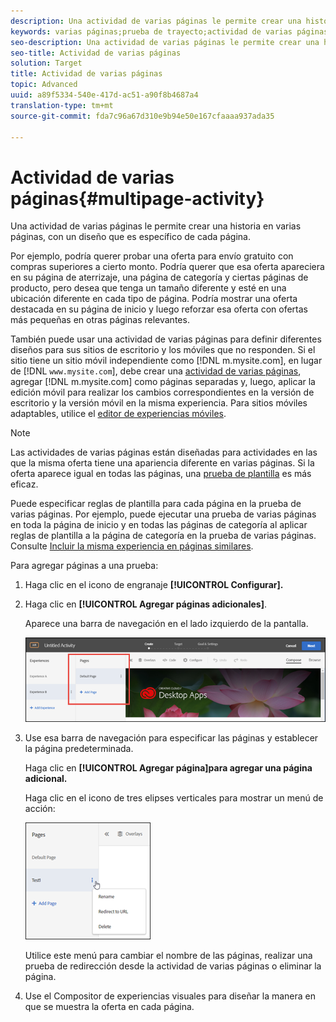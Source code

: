 ```yaml
---
description: Una actividad de varias páginas le permite crear una historia en varias páginas, con un diseño que es específico de cada página.
keywords: varias páginas;prueba de trayecto;actividad de varias páginas
seo-description: Una actividad de varias páginas le permite crear una historia en varias páginas, con un diseño que es específico de cada página.
seo-title: Actividad de varias páginas
solution: Target
title: Actividad de varias páginas
topic: Advanced
uuid: a89f5334-540e-417d-ac51-a90f8b4687a4
translation-type: tm+mt
source-git-commit: fda7c96a67d310e9b94e50e167cfaaaa937ada35

---
```



# Actividad de varias páginas{#multipage-activity}

Una actividad de varias páginas le permite crear una historia en varias páginas, con un diseño que es específico de cada página.

Por ejemplo, podría querer probar una oferta para envío gratuito con compras superiores a cierto monto. Podría querer que esa oferta apareciera en su página de aterrizaje, una página de categoría y ciertas páginas de producto, pero desea que tenga un tamaño diferente y esté en una ubicación diferente en cada tipo de página. Podría mostrar una oferta destacada en su página de inicio y luego reforzar esa oferta con ofertas más pequeñas en otras páginas relevantes.

También puede usar una actividad de varias páginas para definir diferentes diseños para sus sitios de escritorio y los móviles que no responden. Si el sitio tiene un sitio móvil independiente como [!DNL m.mysite.com], en lugar de [!DNL `www.mysite.com`], debe crear una [actividad de varias páginas](../../c-experiences/c-visual-experience-composer/multipage-activity.md#concept_277E096063E14813AC5D8EDFA1D2ED48), agregar [!DNL m.mysite.com] como páginas separadas y, luego, aplicar la edición móvil para realizar los cambios correspondientes en la versión de escritorio y la versión móvil en la misma experiencia. Para sitios móviles adaptables, utilice el [editor de experiencias móviles](../../c-experiences/c-visual-experience-composer/mobile-viewports.md#concept_8E45527C4ABC41D59AA3553BEDC76FA5).

>[!NOTE]
>
>Las actividades de varias páginas están diseñadas para actividades en las que la misma oferta tiene una apariencia diferente en varias páginas. Si la oferta aparece igual en todas las páginas, una [prueba de plantilla](../../c-experiences/c-visual-experience-composer/temtest.md#task_2539D51A18044F82B0D9895636546781) es más eficaz.

Puede especificar reglas de plantilla para cada página en la prueba de varias páginas. Por ejemplo, puede ejecutar una prueba de varias páginas en toda la página de inicio y en todas las páginas de categoría al aplicar reglas de plantilla a la página de categoría en la prueba de varias páginas. Consulte [Incluir la misma experiencia en páginas similares](../../c-experiences/c-visual-experience-composer/temtest.md#task_2539D51A18044F82B0D9895636546781).

Para agregar páginas a una prueba:

1. Haga clic en el icono de engranaje **[!UICONTROL Configurar].**
1. Haga clic en **[!UICONTROL Agregar páginas adicionales]**.

   Aparece una barra de navegación en el lado izquierdo de la pantalla.

   ![](assets/multipage_nav.png)

1. Use esa barra de navegación para especificar las páginas y establecer la página predeterminada.

   Haga clic en **[!UICONTROL Agregar página]para agregar una página adicional.**

   Haga clic en el icono de tres elipses verticales para mostrar un menú de acción:

   ![](assets/multipage_menu.png)

   Utilice este menú para cambiar el nombre de las páginas, realizar una prueba de redirección desde la actividad de varias páginas o eliminar la página.

1. Use el Compositor de experiencias visuales para diseñar la manera en que se muestra la oferta en cada página.

